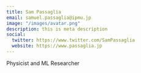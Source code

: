 ```yaml
---
title: Sam Passaglia
email: samuel.passaglia@ipmu.jp
image: "/images/avatar.png"
description: this is meta description
social:
  twitter: https://www.twitter.com/SamPassaglia
  website: https://www.passaglia.jp
---
```


Physicist and ML Researcher
